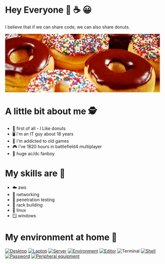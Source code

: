 # Hey Everyone 🍩 ☕ 😀
I believe that if we can share code, we can also share donuts.

![image](donuts.png)

# A little bit about me 🕵

- 🍩 first of all - I Like donuts
- 🖥️ i'm an IT guy about 18 years
- 👾 i'm addicted to old games
- 🎮 i've 1820 hours in battlefield4 multiplayer
- 🎸 huge ac/dc fanboy

# My skills are 🥷
- :cloud: aws
- :satellite: networking
- :key: penetration testing
- :department_store: rack building
- :penguin: linux 
- :window: windows

# My environment at home 🐧

[![Desktop](https://img.shields.io/badge/Desktop-ubuntu-orange)](https://ubuntu.com/)
[![Laptop](https://img.shields.io/badge/Laptop-debian-red)](https://www.debian.org/)
[![Server](https://img.shields.io/badge/Server-fedora-blue)](https://getfedora.org/)
[![Environment](https://img.shields.io/badge/Environment-kde-blue)](https://kde.org/)
[![Editor](https://img.shields.io/badge/Editor-atom-yellowgreen)](https://atom.io/)
![Terminal](https://img.shields.io/badge/Terminal--Emulator-tilda-blue)
[![Shell](https://img.shields.io/badge/Shell-zsh-yellowgreen)](https://ohmyz.sh/)
[![Password](https://img.shields.io/badge/Account--Password-password123!-purple)](https://github.com/free-doughnuts)
[![Peripheral equipment](https://img.shields.io/badge/Peripheral--Equipment-razer-green)](https://www.razer.com/)

<!--
**free-doughnuts/free-doughnuts** is a ✨ _special_ ✨ repository because its `README.md` (this file) appears on your GitHub profile.

Here are some ideas to get you started:

- 🔭 I’m currently working on ...
- 🌱 I’m currently learning ...
- 👯 I’m looking to collaborate on ...
- 🤔 I’m looking for help with ...
- 💬 Ask me about ...
- 📫 How to reach me: ...
- 😄 Pronouns: ...
- ⚡ Fun fact: ...

-->
